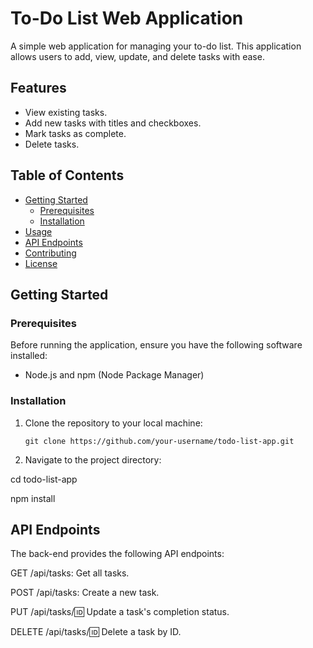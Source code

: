 # To-Do List Web Application

A simple web application for managing your to-do list. This application allows users to add, view, update, and delete tasks with ease.

## Features

- View existing tasks.
- Add new tasks with titles and checkboxes.
- Mark tasks as complete.
- Delete tasks.

## Table of Contents

- [Getting Started](#getting-started)
  - [Prerequisites](#prerequisites)
  - [Installation](#installation)
- [Usage](#usage)
- [API Endpoints](#api-endpoints)
- [Contributing](#contributing)
- [License](#license)

## Getting Started

### Prerequisites

Before running the application, ensure you have the following software installed:

- Node.js and npm (Node Package Manager)

### Installation

1. Clone the repository to your local machine:

   ```shell
   git clone https://github.com/your-username/todo-list-app.git

2. Navigate to the project directory:

cd todo-list-app

npm install   

## API Endpoints

The back-end provides the following API endpoints:

GET /api/tasks: Get all tasks.

POST /api/tasks: Create a new task.

PUT /api/tasks/:id: Update a task's completion status.

DELETE /api/tasks/:id: Delete a task by ID.
